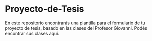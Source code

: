 # Proyecto-de-Tesis
En este repositorio encontrarás una plantilla para el formulario de tu proyecto de tesis, basado en las clases del Profesor Giovanni. Podés encontrar sus clases aquí.

